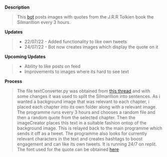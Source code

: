 
**Description**
> This [bot](https://twitter.com/SilmarillionQo1) posts images with quotes from the J.R.R Tolkien book the Silmarillion every 3 hours.


**Updates**
> - 22/07/22 - Added functionality to like own tweets
> - 24/07/22 - Bot now creates images which display the quote on it

**Upcoming Updates**
> - Ability to like posts on feed
> - Improvements to images where its hard to see text


**Process**
> The file textConverter.py was obtained from [this thread](https://stackoverflow.com/questions/4576077/how-can-i-split-a-text-into-sentences) and with some changes it was used to split the Silmarillion into sentences. As i wanted a background image that was relevant to each chapter, i placed each chapter into its own folder along with a relevant image. The programme runs every 3 hours and chooses a random file and then a random quote from the selected chapter. Then the imageCreator places this text in a suitable fashion ontop of the background image. This is relayed back to the main programme which sends it off as a tweet. The programme also looks for currently relevant characters in the text and creates hashtags to boost engagement and can like its own tweets. It is running 24/7 on replit. The font used for the quote can be obtained [here](https://fonts.google.com/specimen/Courgette?query=courgette)

